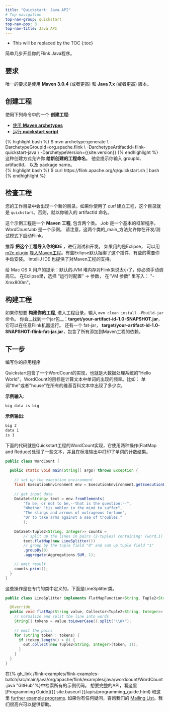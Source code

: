 ```yaml
---
title: "Quickstart: Java API"
# Top navigation
top-nav-group: quickstart
top-nav-pos: 3
top-nav-title: Java API
---
```

<!--
Licensed to the Apache Software Foundation (ASF) under one
or more contributor license agreements.  See the NOTICE file
distributed with this work for additional information
regarding copyright ownership.  The ASF licenses this file
to you under the Apache License, Version 2.0 (the
"License"); you may not use this file except in compliance
with the License.  You may obtain a copy of the License at

  http://www.apache.org/licenses/LICENSE-2.0

Unless required by applicable law or agreed to in writing,
software distributed under the License is distributed on an
"AS IS" BASIS, WITHOUT WARRANTIES OR CONDITIONS OF ANY
KIND, either express or implied.  See the License for the
specific language governing permissions and limitations
under the License.
-->

* This will be replaced by the TOC
{:toc}

简单几步开启你的Flink Java程序。


## 要求

唯一的要求是使用 __Maven 3.0.4__ (或者更高) 和 __Java 7.x__ (或者更高) 版本。

## 创建工程

使用下列命令中的一个 __创建工程__:

<ul class="nav nav-tabs" style="border-bottom: none;">
    <li class="active"><a href="#maven-archetype" data-toggle="tab">使用 <strong>Maven archetypes</strong></a></li>
    <li><a href="#quickstart-script" data-toggle="tab">运行 <strong>quickstart script</strong></a></li>
</ul>
<div class="tab-content">
    <div class="tab-pane active" id="maven-archetype">
    {% highlight bash %}
    $ mvn archetype:generate                               \
      -DarchetypeGroupId=org.apache.flink              \
      -DarchetypeArtifactId=flink-quickstart-java      \
      -DarchetypeVersion={{site.version}}
    {% endhighlight %}
        这种创建方式允许你 <strong>给新创建的工程命名</strong>。 他会提示你输入 groupId、 artifactId， 以及 package name。
    </div>
    <div class="tab-pane" id="quickstart-script">
    {% highlight bash %}
    $ curl https://flink.apache.org/q/quickstart.sh | bash
    {% endhighlight %}
    </div>
</div>

## 检查工程

您的工作目录中会出现一个新的目录。如果你使用了 _curl_ 建立工程，这个目录就是 `quickstart`。否则，就以你输入的 artifactId 命名。

这个示例工程是一个 __Maven 工程__, 包含两个类。 _Job_ 是一个基本的框架程序， _WordCountJob_ 是一个示例。 请注意，这两个类的_main_方法允许你在开发/测试模式下启动Flink。

推荐 __把这个工程导入你的IDE__ ，进行测试和开发。 如果用的是Eclipse， 可以用 [m2e plugin](http://www.eclipse.org/m2e/)  [导入Maven工程](http://books.sonatype.com/m2eclipse-book/reference/creating-sect-importing-projects.html#fig-creating-import)。有些Eclipse默认捆绑了这个插件，有些的需要你手动安装。 IntelliJ IDE 也提供了对Maven工程的支持。


给 Mac OS X 用户的提示：默认的JVM 堆内存对Flink来说太小了，你必须手动调高它。 在Eclipse里，选择 “运行时配置” -> 参数， 在“VM 参数” 里写入： "-Xmx800m"。

## 构建工程

如果你想要 __构建你的工程__, 进入工程目录，输入 `mvn clean install -Pbuild-jar` 命令。 你会__找到一个jar包__：__target/your-artifact-id-1.0-SNAPSHOT.jar__，它可以在任意Flink机器运行。 还有一个 fat-jar，  __target/your-artifact-id-1.0-SNAPSHOT-flink-fat-jar.jar__，包含了所有添加到Maven工程的依赖。

## 下一步

编写你的应用程序

Quickstart包含了一个WordCount的实现，也就是大数据处理系统的"Hello World"。WordCount的目标是计算文本中单词的出现的频率。比如： 单词"the"或者"house"在所有的维基百科文本中出现了多少次。

__示例输入__:

~~~bash
big data is big
~~~

__示例输出__:

~~~bash
big 2
data 1
is 1
~~~

下面的代码就是Quickstart工程的WordCount实现，它使用两种操作(FlatMap and Reduce)处理了一些文本，并且在标准输出中打印了单词的计数结果。

~~~java
public class WordCount {
  
  public static void main(String[] args) throws Exception {
    
    // set up the execution environment
    final ExecutionEnvironment env = ExecutionEnvironment.getExecutionEnvironment();
    
    // get input data
    DataSet<String> text = env.fromElements(
        "To be, or not to be,--that is the question:--",
        "Whether 'tis nobler in the mind to suffer",
        "The slings and arrows of outrageous fortune",
        "Or to take arms against a sea of troubles,"
        );
    
    DataSet<Tuple2<String, Integer>> counts = 
        // split up the lines in pairs (2-tuples) containing: (word,1)
        text.flatMap(new LineSplitter())
        // group by the tuple field "0" and sum up tuple field "1"
        .groupBy(0)
        .aggregate(Aggregations.SUM, 1);

    // emit result
    counts.print();
  }
}
~~~

这些操作是在专门的类中定义的，下面是LineSplitter类。

~~~java
public class LineSplitter implements FlatMapFunction<String, Tuple2<String, Integer>> {

  @Override
  public void flatMap(String value, Collector<Tuple2<String, Integer>> out) {
    // normalize and split the line into words
    String[] tokens = value.toLowerCase().split("\\W+");
    
    // emit the pairs
    for (String token : tokens) {
      if (token.length() > 0) {
        out.collect(new Tuple2<String, Integer>(token, 1));
      }
    }
  }
}
~~~

在{% gh_link /flink-examples/flink-examples-batch/src/main/java/org/apache/flink/examples/java/wordcount/WordCount.java "GitHub"%}中检索所有的示例代码。 
想要完整的API，看这里[Programming Guide]({{ site.baseurl }}/apis/programming_guide.html) 和这里 [further example programs](examples.html). 如果你有任何疑问，咨询我们的 [Mailing List](http://mail-archives.apache.org/mod_mbox/flink-dev/)。我们很高兴可以提供帮助。

